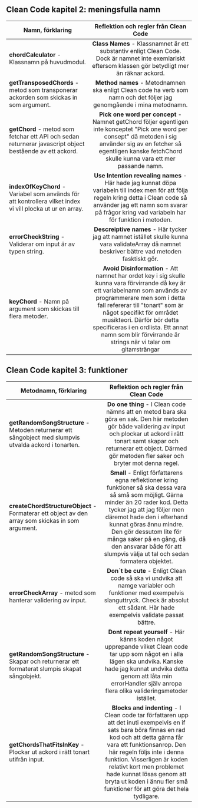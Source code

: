 ## Clean Code kapitel 2: meningsfulla namn

| Namn, förklaring | Reflektion och regler från Clean Code |      
| ---------------- |:-------------------------------------:|
| **chordCalculator** - Klassnamn på huvudmodul. |  **Class Names** - Klassnamnet är ett substantiv enligt Clean Code. Dock är namnet inte exemlariskt eftersom klassen gör betydligt mer än räknar ackord.
| **getTransposedChords** - metod som transponerar ackorden som skickas in som argument. |  **Method names** - Metodnamnen ska enligt Clean code ha verb som namn och det följer jag genomgående i mina metodnamn.
| **getChord** - metod som fetchar ett API och sedan returnerar javascript object bestående av ett ackord. |  **Pick one word per concept** - Namnet getChord följer egentligen inte konceptet "Pick one word per consept" då metoden i sig använder sig av en fetcher så egentligen kanske fetchChord skulle kunna vara ett mer passande namn.
| **indexOfKeyChord** - Variabel som används för att kontrollera vilket index vi vill plocka ut ur en array. |  **Use Intention revealing names** - Här hade jag kunnat döpa variabeln till index men för att följa regeln kring detta i Clean code så använder jag ett namn som svarar på frågor kring vad variabeln har för funktion i metoden.
| **errorCheckString** - Validerar om input är av typen string. |  **Descreiptive names** - Här tycker jag att namnet istället skulle kunna vara validateArray då namnet beskriver bättre vad metoden fasktiskt gör.
| **keyChord** - Namn på argument som skickas till flera metoder. | **Avoid Disinformation** - Att namnet har ordet key i sig skulle kunna vara förvirrande då key är ett variabelnamn som används av programmerare men som i detta fall refererar till "tonart" som är något specifikt för området musikteori. Därför bör detta specificeras i en ordlista. Ett annat namn som blir förvirrande är strings när vi talar om gitarrsträngar


## Clean Code kapitel 3: funktioner

| Metodnamn, förklaring | Reflektion och regler från Clean Code |      
| ---------------- |:-------------------------------------:|
| **getRandomSongStructure** - Metoden returnerar ett sångobject med slumpvis utvalda ackord i tonarten. |  **Do one thing** - I Clean code nämns att en metod bara ska göra en sak. Den här metoden gör både validering av input och plockar ut ackord i rätt tonart samt skapar och returnerar ett object. Därmed gör metoden fler saker och bryter mot denna regel.
| **createChordStructureObject** - Formaterar ett object av den array som skickas in som argument. |  **Small** - Enligt författarens egna reflektioner kring funktioner så ska dessa vara så små som möjligt. Gärna minder än 20 rader kod. Detta tycker jag att jag följer men däremot hade den i efterhand kunnat göras ännu mindre. Den gör dessutom lite för många saker på en gång, då den ansvarar både för att slumpvis välja ut tal och sedan formatera objektet.
| **errorCheckArray** - metod som hanterar validering av input. |  **Don´t be cute** - Enligt Clean code så ska vi undvika att namge variabler och funktioner med exempelvis slanguttryck. Check är absolut ett sådant. Här hade exempelvis validate passat bättre.
| **getRandomSongStructure** - Skapar och returnerar ett formaterat slumpis skapat sångobjekt. |  **Dont repeat yourself** - Här känns koden något upprepande vilket Clean code tar upp som något en i alla lägen ska undvika. Kanske hade jag kunnat undvika detta genom att låta min errorHandler själv anropa flera olika valideringsmetoder istället.
| **getChordsThatFitsInKey** - Plockar ut ackord i rätt tonart utifrån input. |  **Blocks and indenting** - I Clean code tar författaren upp att det inuti exempelvis en if sats bara böra finnas en rad kod och att detta gärna får vara ett funktionsanrop. Den här regeln följs inte i denna funktion. Visserligen är koden relativt kort men problemet hade kunnat lösas genom att bryta ut koden i ännu fler små funktioner för att göra det hela tydligare.